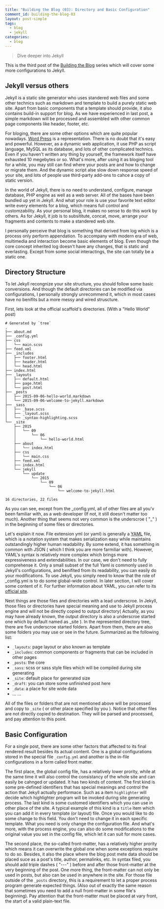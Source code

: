 ```yaml
---
title: "Building the Blog (03): Directory and Basic Configuration"
comment_id: building-the-blog-03
layout: post-simple
tags:
  - blog
  - jekyll
categories:
  - blog
---
```


> Dive deeper into Jekyll

This is the third post of the [Building the Blog][] series which will cover
some more configurations to Jekyll. 

<!-- more -->

Jekyll versus others
--------------------

Jekyll is a static site generator who uses standered web files and some other 
technics such as markdown and template to build a purely static web site. Apart from 
basic components that a template should provide, it also contains build-in support 
for blog. As we have experienced in last post, a simple markdown will be processed
 and assembled with other common page components like header, footer, etc.

For bloging, there are some other options which are quite popular nowadays. [Word Press][] 
is a representation. There is no doubt that it's easy and powerful. However, as a dynamic 
web application, it use PHP as script language, MySQL as its database, and lots of other 
complicated technics. Even if you haven't written any thing by yourself, the framework itself
have exhausted 10 megebytes or so. What's more, after using it as bloging tool
 for a while, you may still can find where your posts are and how to change or migrate them.
And the dynamic script alse slow down response speed of your site, and lots of people use 
third-party add-ons to cahce a copy of static version.

In the world of Jekyll, there is no need to understand, configure, manage database, PHP engine
as well as a web server. All of the bases have been bundled up yet in Jekyll. And what your role
is use your favorite text editor write every elements for a blog, which means full control and customzability. As your personal blog, it makes no sense to do this work by others.
As for Jekyll, it job is to subsititute, concat, move, arrange your fragments and contents to make 
a standered web site. 

I personally perceive that blog is something that derived from log which is a process only
perform appendation. To accompany with modern era of web, multimedia and interaction become 
basic elements of blog. Even though the core concept inherited log doesn't have any changes, 
that is static and everlasting. Except from some social interactings, the site can totally be
a static one.


Directory Structure
-------------------

To let Jekyll recongnize your site structure, you should follow some basic conversions. And though 
the default directories can be modified via configurations, I personally strongly unrecommend it, 
which in most cases have no benifits but a more messy and wired struscture.

First, lets look at the official scaffold's directories. (With a "Hello World" post)

```
# Generated by `tree`
.
├── about.md
├── _config.yml
├── css
│   └── main.scss
├── feed.xml
├── _includes
│   ├── footer.html
│   ├── header.html
│   └── head.html
├── index.html
├── _layouts
│   ├── default.html
│   ├── page.html
│   └── post.html
├── _posts
│   ├── 2015-09-06-hello-world.markdown
│   └── 2015-09-06-welcome-to-jekyll.markdown
├── _sass
│   ├── _base.scss
│   ├── _layout.scss
│   └── _syntax-highlighting.scss
└── _site
    ├── 2015
    │   └── 09
    │       └── 06
    │           └── hello-world.html
    ├── about
    │   └── index.html
    ├── css
    │   └── main.css
    ├── feed.xml
    ├── index.html
    └── jekyll
        └── update
            └── 2015
                └── 09
                    └── 06
                        └── welcome-to-jekyll.html

16 directories, 22 files
```
As you can see, except from the _config.yml, all of other files are all you\'v
been familiar with, as a web developer (If not, it still doesn't matter too much).
Another thing that seems not very common is the underscroe ( "\_" ) in the beginning of some
files or directories. 

Let's explain it now. File extension yml (or yaml) is generally a [YAML][] file, which is 
a notation system that makes serialization easy while maintains outstandingly higher
human readability. By some extend, it has something in common with JSON ( which I think
you are more farmiliar with). However, YAML\'s syntax is relatively more complex which brings 
more expressiveness and extendabilities. In our case, we don't need to fully comprehense 
it. Only a small subset of the full Yaml is commonly used in Jekyll's configurations, and 
benifited from its readability, you can easily do your modifications. To use Jekyll,
 you simply need to know that the role of _config.yml is to do some global-wide control. In later
section, I will cover some content of it. For further information about YAML, you can refer to 
its [official site][YAML].

Next things are those files and directories with a lead underscroe. In Jekyll, those files or
directories have special meaning and use to Jekyll process engine and will not be directly copied
to output directory( Actually, as you may have already known, the output directory is also a 
underscroe started one which by default named as _site ). In the represented directory tree,
there are five underscroe started folders. Apart from them, there are also some folders you may 
use or see in the future. Summarized as the following list:

* `_layouts`: page layout or also known as template
* `_includes`: common components or fragments that can be included in other pages
* `_posts`: the core
* `_sass`: scss or sass style files which will be compiled during site generating
* `_site`: default place for generated size
* `_draft`: you can store some unfinished post here
* `_data`: a place for site wide data
* ... ...

All of the files or folders that are not mentioned above will be processed and copy to
 `_site` ( or other place specified by you ). Notice that other files are not
  directly copied to destination. They will be parsed and processed, and pay attention to
this point.

Basic Configuration
-------------------

For a single post, there are some other factors that affected to its final rendered result
besides its actual content. One is a global configurations stored in the special file
 `_config.yml` and another is the in-file configurations in a form called front matter. 

The first place, the global config file, has a relatively lower prority, while at the same 
time it will also control the consistancy of the whole site and can easily be cahnged or
updated. It has two kinds of content. The first kind is some pre-defined identifiers that
 has special meanings and control the action that Jekyll actually performace. Such as a
item `highlighter` will decide which highlighter program will be invoked during site
generating process. The last kind is some customed identifiers which you can use in other place
of the site. A typical example of this kind is a `title` item which you can add it in every
template (or layout) file. Once you would like to do some change to this field. You don't need to change it in each specific template. What you need is only change the configuration file.
And what's more, with the process engine, you can also do some modifications to the original 
value you set in the config file, which let it can suit for more cases.

The second place, the so-called front-matter, has a relatively higher prority which means it
can overwrite the global one when some exceptions require to do so. Besides, it also the place
where the blog post mete data should be placed suce as a post's title, author, permalinks, etc.
In syntax filed, you should add triple dashes ( "---" ) before and after those front-matter
 at the very beginning of the post. One more thing, the front-matter can not only be used in posts,
 but also can be used in anywhere in the site. For those file outside of the `_posts` directory,
 this is a requirement to let a proper process program generate expected things. (Also out of
exactly the same reason that sometimes you need to add a null front-matter in some file's beginning).
Pay attention that the front-matter must be placed at vary front, the start of a valid
 plain-text file.

[Building the blog]: /series/Building-the-blog

[YAML]: http://yaml.org/

[Word Press]: https://wordpress.org/